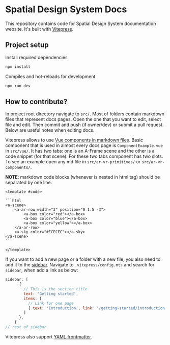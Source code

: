 # Spatial Design System Docs

This repository contains code for Spatial Design System documentation website. It's built with [Vitepress](https://vitepress.dev/guide/what-is-vitepress).

## Project setup

Install required dependencies

```bash
npm install
```

Compiles and hot-reloads for development

```bash
npm run dev
```

## How to contribute?

In project root directory navigate to `src/`. Most of folders contain markdown files that represent docs pages. Open the one that you want to edit, select file and edit. Then commit and push (if owner/dev) or submit a pull request. Below are useful notes when editing docs.

Vitepress allows to use [Vue components in markdown files](https://vitepress.dev/guide/using-vue). Basic component that is used in almost every docs page is `ComponentExample.vue` in `src/vue/`. It has two tabs: one is an A-Frame scene and the other is a code snippet (for that scene). For these two tabs component has two slots. To see an example open any md file in `src/ar-vr-primitives/` or `src/ar-vr-components/`. 

**NOTE**: markdown code blocks (whenever is nested in html tag) should be separated by one line.


````
<template #code>  

```html
<a-scene>
    <a-ar-row width="3" position="0 1.5 -3">
        <a-box color="red"></a-box>
        <a-box color="blue"></a-box>
        <a-box color="yellow"></a-box>
    </a-ar-row>
    <a-sky color="#ECECEC"></a-sky>
</a-scene>
```

</template>
````

If you want to add a new page or a folder with a new file, you also need to add it to the [sidebar](https://vitepress.dev/reference/default-theme-sidebar#sidebar). Navigate to `.vitepress/config.mts` and search for `sidebar`, when add a link as below:
```js
sidebar: [
      {
        // This is the section title
        text: 'Getting started',
        items: [
          // Link for one page
          { text: 'Introduction', link: '/getting-started/introduction' }
        ]
      },
    {
// rest of sidebar
```

Vitepress also support [YAML frontmatter](https://vitepress.dev/guide/frontmatter).



